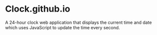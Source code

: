 # Clock.github.io
A 24-hour clock web application that displays the current time and date which uses JavaScript to update the time every second.
